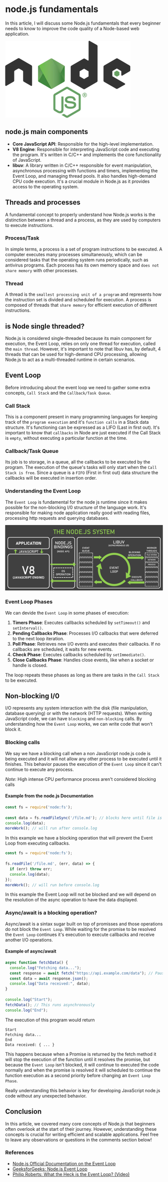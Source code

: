 # node.js fundamentals

In this article, I will discuss some Node.js fundamentals that every
beginner needs to know to improve the code quality of a Node-based web
application.

![node image](imgs/node.webp)

## node.js main components

- **Core JavaScript API**: Responsible for the high-level implementation.
- **V8 Engine**: Responsible for interpreting JavaScript code and executing the program.
  It's written in C/C++ and implements the core functionality of JavaScript.
- **libuv**: A library written in C/C++ responsible for event manipulation, asynchronous
  processing with functions and timers, implementing the Event Loop, and managing
  thread pools. It also handles high-demand CPU code execution. It's a crucial
  module in Node.js as it provides access to the operating system.

## Threads and processes

A fundamental concept to properly understand how Node.js works is the distinction
between a thread and a process, as they are used by computers to execute
instructions.

### Process/Task

In simple terms, a process is a set of program instructions to be executed. A computer
executes many processes simultaneously, which can be considered tasks that the
operating system runs periodically, such as antivirus programs. Each process has its
own memory space and `does not share memory` with other processes.

### Thread

A thread is the `smallest processing unit of a program` and represents how the
instruction set is divided and scheduled for execution. A process is composed of
threads that `share memory` for efficient execution of different instructions.

## is Node single threaded?

Node.js is considered single-threaded because its main component for
execution, the Event Loop, relies on only one thread for execution, called
the `main thread`.
However, it's important to note that libuv has, by default, 4 threads that can be used
for high-demand CPU processing, allowing Node.js to act as a multi-threaded runtime in certain scenarios.

## Event Loop

Before introducing about the event loop we need to gather some extra concepts,
`Call Stack` and the `Callback/Task Queue`.

### Call Stack

This is a component present in many programming languages for keeping track of
the `program execution` and it's `function calls` in a Stack data structure. It's functioning
can be expressed as a LIFO (Last in first out).
It's important to know that `callbacks` in Node are just executed if the Call
Stack is `empty`, without executing a particular function at the time.

### Callback/Task Queue

Its job is to storage, in a queue, all the callbacks to be executed by the program.
The execution of the queue's tasks will only start when the `Call Stack is
free`.
Since a queue is a `FIFO` (First in first out) data structure the callbacks will
be executed in insertion order.

### Understanding the Event Loop

The `Event Loop` is fundamental for the node js runtime since it makes possible
for the non-blocking I/0 structure of the language work. It's responsible for
making node application really good with reading files, processing http requests
and querying databases.

![Event Loop](imgs/EVentLoppIMage.png)

### Event Loop Phases

We can devide the `Event Loop` in some phases of execution:

1. **Timers Phase**: Executes callbacks scheduled by `setTimeout()` and `setInterval()`.
2. **Pending Callbacks Phase**: Processes I/O callbacks that were deferred to the next loop iteration.
3. **Poll Phase**: Retrieves new I/O events and executes their callbacks. If no callbacks are
   scheduled, it waits for new events.
4. **Check Phase**: Executes callbacks scheduled by `setImmediate()`.
5. **Close Callbacks Phase**: Handles close events, like when a socket or handle is closed.

The loop repeats these phases as long as there are tasks in the `Call Stack`
to be executed.

## Non-blocking I/0

I/O represents any system interaction with the disk (file manipulation, database
querying) or with the network (HTTP requests). When writing JavaScript code, we
can have `blocking` and `non-blocking` calls. By understanding how the
`Event Loop` works, we can write code that won't block it.

### Blocking calls

We say we have a blocking call when a non JavaScript node.js code is being
executed and it will not allow any other process to be executed until it finishes.
This behavior pauses the execution of the `Event Loop` since it can't continue
to execute any process.

_Note_: High intense CPU performance process aren't considered blocking calls

#### Example from the node.js Documentation

```JavaScript
const fs = require('node:fs');

const data = fs.readFileSync('/file.md'); // blocks here until file is read
console.log(data);
moreWork(); // will run after console.log
```

In this example we have a blocking operation that will prevent the Event Loop
from executing callbacks.

```JavaScript
const fs = require('node:fs');

fs.readFile('/file.md', (err, data) => {
  if (err) throw err;
  console.log(data);
});
moreWork(); // will run before console.log
```

In this example the Event Loop will not be blocked and we will depend on the
resolution of the async operation to have the data displayed.

### Async/await is a blocking operation?

Async/await is a sintax sugar built on top of promisses and those operations do
not block the `Event Loop`. While waiting for the promise to be resolved the
`Event Loop` continues it's execution to execute callbacks and receive another
I/O operations.

#### Example of async/await

```JavaScript
async function fetchData() {
  console.log("Fetching data...");
  const response = await fetch("https://api.example.com/data"); // Pauses here
  const data = await response.json();
  console.log("Data received:", data);
}

console.log("Start");
fetchData(); // This runs asynchronously
console.log("End");
```

The execution of this program would return

```terminal
Start
Fetching data...
End
Data received: { ... }
```

This happens because when a Promise is returned by the fetch method it will stop
the execution of the function until it resolves the promise, but because the
`Event Loop` isn't blocked, it will continue to executed the code normally and
when the promise is resolved it will scheduled to continue the function
execution as a second priority before changing an `Event Loop Phase`.

Really understanding this behavior is key for developing JavaScript node.js code
without any unexpected behavior.

## Conclusion

In this article, we covered many core concepts of Node.js that
beginners often overlook at the start of their journey. However, understanding
these concepts is crucial for writing efficient and scalable applications.
Feel free to leave any observations or questions in the comments section below!

### References

- [Node.js Official Documentation on the Event Loop](https://nodejs.org/en/docs/guides/event-loop-timers-and-nexttick/)
- [GeeksforGeeks: Node.js Event Loop](https://www.geeksforgeeks.org/node-js-event-loop/)
- [Philip Roberts: What the Heck is the Event Loop? (Video)](https://www.youtube.com/watch?v=8aGhZQkoFbQ)
